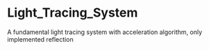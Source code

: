 # Light_Tracing_System
A fundamental light tracing system with acceleration algorithm, only implemented reflection

